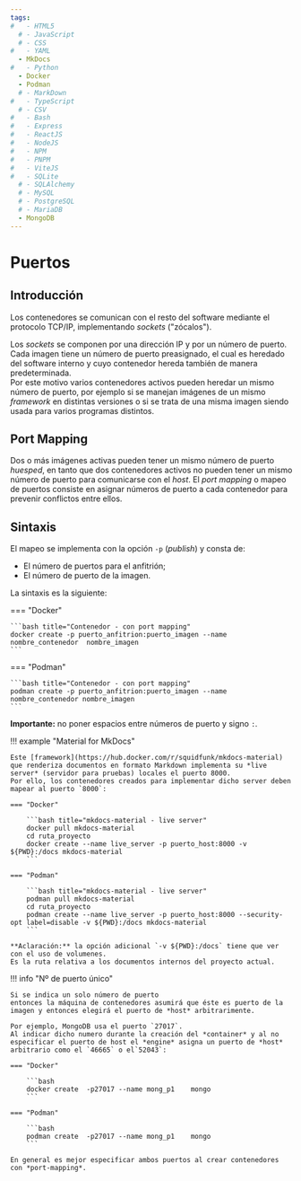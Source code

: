 ```yaml
---
tags:
#   - HTML5
  # - JavaScript
  # - CSS
#   - YAML
  - MkDocs
#   - Python
  - Docker
  - Podman
  # - MarkDown
#   - TypeScript
  # - CSV
#   - Bash
#   - Express
#   - ReactJS
#   - NodeJS
#   - NPM
#   - PNPM
#   - ViteJS
#   - SQLite
  # - SQLAlchemy
  # - MySQL
  # - PostgreSQL
  # - MariaDB
  - MongoDB
---
```


# Puertos

## Introducción 



Los contenedores se comunican con el resto del software mediante el protocolo TCP/IP,
implementando *sockets* ("zócalos").

<!-- Cada contenedor se comunica con otros contenedores y aplicaciones usando *sockets* , basados en el   -->

Los *sockets* se componen por una dirección IP y por un número de puerto. 
Cada imagen tiene un número de puerto preasignado, 
el cual es heredado del software interno 
y cuyo contenedor hereda también de manera predeterminada.  
Por este motivo varios contenedores activos pueden heredar un mismo número de puerto, 
por ejemplo si se manejan imágenes de un mismo *framework* en distintas versiones 
o si se trata de una misma imagen siendo usada para varios programas distintos. 

<!-- Para evitar ambigüedades y poder comunicarse con todos ellos los puertos de los contenedores se pueden “mapear” a distintos puertos del sistema anfitrión. -->



## Port Mapping


Dos o más imágenes activas pueden tener un mismo número de puerto *huesped*,
en tanto que dos contenedores activos 
no pueden tener un mismo número de puerto para comunicarse con el *host*. 
El *port mapping* o mapeo de puertos consiste en asignar números de puerto a cada contenedor para prevenir conflictos entre ellos.


<!-- 
Crea el contenedor ya mapeado al puerto host deseado. (  `-p`: *publish* ).  
-->


## Sintaxis

El mapeo se implementa con la opción `-p` (*publish*) y consta de:

- El número de puertos para el anfitrión;
- El número de puerto de la imagen. 

La sintaxis es la siguiente:


=== "Docker"

    ```bash title="Contenedor - con port mapping"
    docker create -p puerto_anfitrion:puerto_imagen --name nombre_contenedor  nombre_imagen
    ```

=== "Podman" 

    ```bash title="Contenedor - con port mapping"
    podman create -p puerto_anfitrion:puerto_imagen --name nombre_contenedor nombre_imagen
    ```


**Importante:**
no poner espacios entre números de puerto y signo `:`.


!!! example "Material for MkDocs"

    Este [framework](https://hub.docker.com/r/squidfunk/mkdocs-material) que renderiza documentos en formato Markdown implementa su *live server* (servidor para pruebas) locales el puerto 8000. 
    Por ello, los contenedores creados para implementar dicho server deben mapear al puerto `8000`:

    === "Docker"

        ```bash title="mkdocs-material - live server"
        docker pull mkdocs-material    
        cd ruta_proyecto
        docker create --name live_server -p puerto_host:8000 -v ${PWD}:/docs mkdocs-material
        ```

    === "Podman" 

        ```bash title="mkdocs-material - live server"
        podman pull mkdocs-material   
        cd ruta_proyecto
        podman create --name live_server -p puerto_host:8000 --security-opt label=disable -v ${PWD}:/docs mkdocs-material
        ```

    **Aclaración:** la opción adicional `-v ${PWD}:/docs` tiene que ver con el uso de volumenes.
    Es la ruta relativa a los documentos internos del proyecto actual.
    



!!! info  "Nº de puerto único"

    Si se indica un solo número de puerto 
    entonces la máquina de contenedores asumirá que éste es puerto de la imagen y entonces elegirá el puerto de *host* arbitrarimente.

    Por ejemplo, MongoDB usa el puerto `27017`. 
    Al indicar dicho numero durante la creación del *container* y al no especificar el puerto de host el *engine* asigna un puerto de *host* arbitrario como el `46665` o el`52043`: 

    === "Docker"

        ```bash
        docker create  -p27017 --name mong_p1    mongo
        ```

    === "Podman" 
      
        ```bash
        podman create  -p27017 --name mong_p1    mongo
        ```

    En general es mejor especificar ambos puertos al crear contenedores con *port-mapping*.




